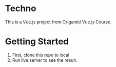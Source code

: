 # Techno

This is a <a href="https://br.vuejs.org/" target="_blank">Vue.js</a> project from <a href="https://www.origamid.com" target="_blank">Origamid</a> Vue.js Course.

# Getting Started
1. First, clone this repo to local
2. Run live server to see the result.
